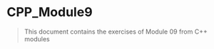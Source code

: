 # CPP_Module9

>This document contains the exercises of Module 09 from C++ modules

[](https://cdn.intra.42.fr/pdf/pdf/103376/en.subject.pdf)
